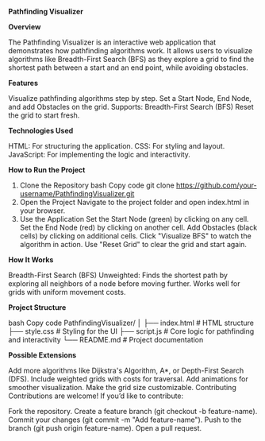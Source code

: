 **Pathfinding Visualizer**

**Overview**

The Pathfinding Visualizer is an interactive web application that demonstrates how pathfinding algorithms work. It allows users to visualize algorithms like Breadth-First Search (BFS) as they explore a grid to find the shortest path between a start and an end point, while avoiding obstacles.

**Features**

Visualize pathfinding algorithms step by step.
Set a Start Node, End Node, and add Obstacles on the grid.
Supports:
Breadth-First Search (BFS)
Reset the grid to start fresh.

**Technologies Used**

HTML: For structuring the application.
CSS: For styling and layout.
JavaScript: For implementing the logic and interactivity.

**How to Run the Project**

1. Clone the Repository
bash
Copy code
git clone https://github.com/your-username/PathfindingVisualizer.git
2. Open the Project
Navigate to the project folder and open index.html in your browser.
3. Use the Application
Set the Start Node (green) by clicking on any cell.
Set the End Node (red) by clicking on another cell.
Add Obstacles (black cells) by clicking on additional cells.
Click "Visualize BFS" to watch the algorithm in action.
Use "Reset Grid" to clear the grid and start again.

**How It Works**

Breadth-First Search (BFS)
Unweighted: Finds the shortest path by exploring all neighbors of a node before moving further.
Works well for grids with uniform movement costs.

**Project Structure**

bash
Copy code
PathfindingVisualizer/
│
├── index.html      # HTML structure
├── style.css       # Styling for the UI
├── script.js       # Core logic for pathfinding and interactivity
└── README.md       # Project documentation

**Possible Extensions**

Add more algorithms like Dijkstra's Algorithm, A*, or Depth-First Search (DFS).
Include weighted grids with costs for traversal.
Add animations for smoother visualization.
Make the grid size customizable.
Contributing
Contributions are welcome! If you’d like to contribute:

Fork the repository.
Create a feature branch (git checkout -b feature-name).
Commit your changes (git commit -m "Add feature-name").
Push to the branch (git push origin feature-name).
Open a pull request.
